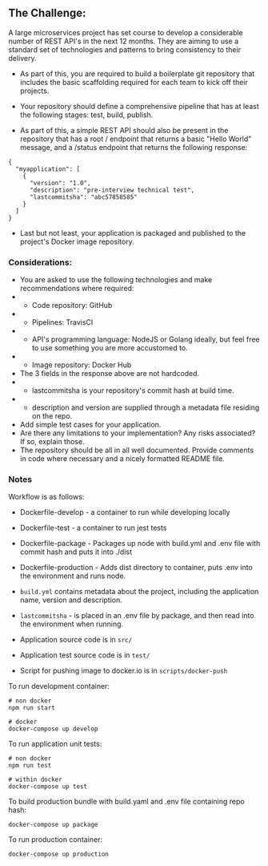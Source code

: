 ## The Challenge:

A large microservices project has set course to develop a considerable number of REST API's 
in the next 12 months. They are aiming to use a standard set of technologies and patterns to 
bring consistency to their delivery.

- As part of this, you are required to build a boilerplate git repository that includes the 
basic scaffolding required for each team to kick off their projects.

- Your repository should define a comprehensive pipeline that has at least the following 
stages: test, build, publish.

- As part of this, a simple REST API should also be present in the repository that has a 
root / endpoint that returns a basic "Hello World" message, and a /status endpoint that 
returns the following response:

```
{
  "myapplication": [
    {
      "version": "1.0",
      "description": "pre-interview technical test",
      "lastcommitsha": "abc57858585"
    }
  ]
}
```

- Last but not least, your application is packaged and published to the project's Docker 
image repository.

### Considerations:

- You are asked to use the following technologies and make recommendations where required:
- - Code repository: GitHub
- - Pipelines: TravisCI
- - API's programming language: NodeJS or Golang ideally, but feel free to use something you are more 
accustomed to.
- - Image repository: Docker Hub
- The 3 fields in the response above are not hardcoded.
- - lastcommitsha is your repository's commit hash at build time.
- - description and version are supplied through a metadata file residing on the repo.
- Add simple test cases for your application.
- Are there any limitations to your implementation? Any risks associated? If so, explain those.
- The repository should be all in all well documented. Provide comments in code where necessary and a nicely formatted README file.

### Notes

Workflow is as follows:

- Dockerfile-develop - a container to run while developing locally
- Dockerfile-test - a container to run jest tests
- Dockerfile-package - Packages up node with build.yml and .env file with commit hash and puts it into ./dist
- Dockerfile-production - Adds dist directory to container, puts .env into the environment and runs node.

- ```build.yml``` contains metadata about the project, including the application name, version and description.
- ```lastcommitsha``` - is placed in an .env file by package, and then read into the environment when running.
- Application source code is in ```src/```
- Application test source code is in ```test/```
- Script for pushing image to docker.io is in ```scripts/docker-push```

To run development container:

```$command
# non docker
npm run start 

# docker
docker-compose up develop
```

To run application unit tests:

```$command
# non docker
npm run test

# within docker
docker-compose up test
```

To build production bundle with build.yaml and .env file containing repo hash:

```$command
docker-compose up package
```

To run production container:

```$command
docker-compose up production
```

